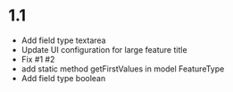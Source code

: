 # 1.1

- Add field type textarea
- Update UI configuration for large feature title
- Fix #1 #2
- add static method getFirstValues in model FeatureType
- Add field type boolean